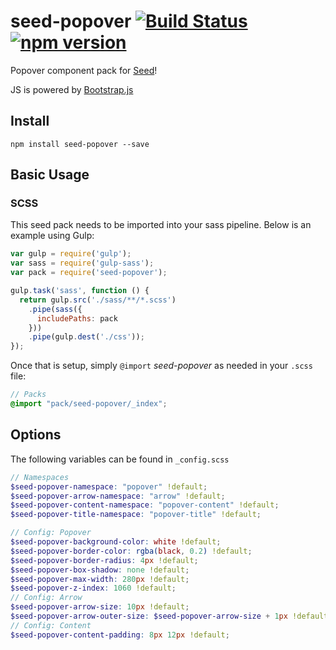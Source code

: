 # seed-popover [![Build Status](https://travis-ci.org/helpscout/seed-popover.svg?branch=master)](https://travis-ci.org/helpscout/seed-popover) [![npm version](https://badge.fury.io/js/seed-popover.svg)](https://badge.fury.io/js/seed-popover)

Popover component pack for [Seed](https://github.com/helpscout/seed)!

JS is powered by [Bootstrap.js](http://getbootstrap.com/javascript/)

## Install
```
npm install seed-popover --save
```


## Basic Usage

### SCSS
This seed pack needs to be imported into your sass pipeline. Below is an example using Gulp:


```javascript
var gulp = require('gulp');
var sass = require('gulp-sass');
var pack = require('seed-popover');

gulp.task('sass', function () {
  return gulp.src('./sass/**/*.scss')
    .pipe(sass({
      includePaths: pack
    }))
    .pipe(gulp.dest('./css'));
});
```

Once that is setup, simply `@import` *seed-popover* as needed in your `.scss` file:

```scss
// Packs
@import "pack/seed-popover/_index";
```

## Options

The following variables can be found in `_config.scss`

```scss
// Namespaces
$seed-popover-namespace: "popover" !default;
$seed-popover-arrow-namespace: "arrow" !default;
$seed-popover-content-namespace: "popover-content" !default;
$seed-popover-title-namespace: "popover-title" !default;

// Config: Popover
$seed-popover-background-color: white !default;
$seed-popover-border-color: rgba(black, 0.2) !default;
$seed-popover-border-radius: 4px !default;
$seed-popover-box-shadow: none !default;
$seed-popover-max-width: 280px !default;
$seed-popover-z-index: 1060 !default;
// Config: Arrow
$seed-popover-arrow-size: 10px !default;
$seed-popover-arrow-outer-size: $seed-popover-arrow-size + 1px !default;
// Config: Content
$seed-popover-content-padding: 8px 12px !default;
```
